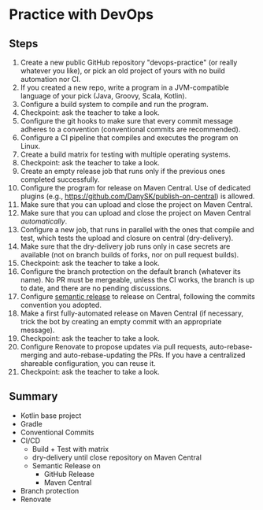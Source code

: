 # Practice with DevOps
## Steps
1. Create a new public GitHub repository "devops-practice" (or really whatever you like), or pick an old project of yours with no build automation nor CI.
2. If you created a new repo, write a program in a JVM-compatible language of your pick (Java, Groovy, Scala, Kotlin).
3. Configure a build system to compile and run the program.
4. Checkpoint: ask the teacher to take a look.
5. Configure the git hooks to make sure that every commit message adheres to a convention (conventional commits are recommended).
6. Configure a CI pipeline that compiles and executes the program on Linux.
7. Create a build matrix for testing with multiple operating systems.
8. Checkpoint: ask the teacher to take a look.
9. Create an empty release job that runs only if the previous ones completed successfully.
10. Configure the program for release on Maven Central. Use of dedicated plugins (e.g., https://github.com/DanySK/publish-on-central) is allowed.
11. Make sure that you can upload and close the project on Maven Central.
12. Make sure that you can upload and close the project on Maven Central *automatically*.
13. Configure a new job, that runs in parallel with the ones that compile and test, which tests the upload and closure on central (dry-delivery).
14. Make sure that the dry-delivery job runs only in case secrets are available (not on branch builds of forks, nor on pull request builds).
15. Checkpoint: ask the teacher to take a look.
16. Configure the branch protection on the default branch (whatever its name). No PR must be mergeable, unless the CI works, the branch is up to date, and there are no pending discussions.
17. Configure [semantic release](https://github.com/semantic-release/semantic-release) to release on Central, following the commits convention you adopted.
18. Make a first fully-automated release on Maven Central (if necessary, trick the bot by creating an empty commit with an appropriate message).
20. Checkpoint: ask the teacher to take a look.
21. Configure Renovate to propose updates via pull requests, auto-rebase-merging and auto-rebase-updating the PRs. If you have a centralized shareable configuration, you can reuse it.
22. Checkpoint: ask the teacher to take a look.

## Summary
- Kotlin base project
- Gradle
- Conventional Commits
- CI/CD
  - Build + Test with matrix
  - dry-delivery until close repository on Maven Central
  - Semantic Release on
    - GitHub Release
    - Maven Central
- Branch protection
- Renovate
